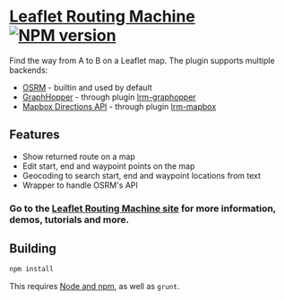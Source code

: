 [Leaflet Routing Machine]((http://www.liedman.net/leaflet-routing-machine/)) [![NPM version](https://badge.fury.io/js/leaflet-routing-machine.png)](http://badge.fury.io/js/leaflet-routing-machine)
=======================

Find the way from A to B on a Leaflet map. The plugin supports multiple backends:

* [OSRM](http://project-osrm.org/) - builtin and used by default
* [GraphHopper](https://graphhopper.com/) - through plugin [lrm-graphopper](https://github.com/perliedman/lrm-graphhopper)
* [Mapbox Directions API](https://www.mapbox.com/developers/api/directions/) - through plugin [lrm-mapbox](https://github.com/perliedman/lrm-mapbox)

## Features

* Show returned route on a map
* Edit start, end and waypoint points on the map
* Geocoding to search start, end and waypoint locations from text
* Wrapper to handle OSRM's API

### Go to the [Leaflet Routing Machine site](http://www.liedman.net/leaflet-routing-machine/) for more information, demos, tutorials and more.

## Building

```sh
npm install
```

This requires [Node and npm](http://nodejs.org/), as well as `grunt`.
